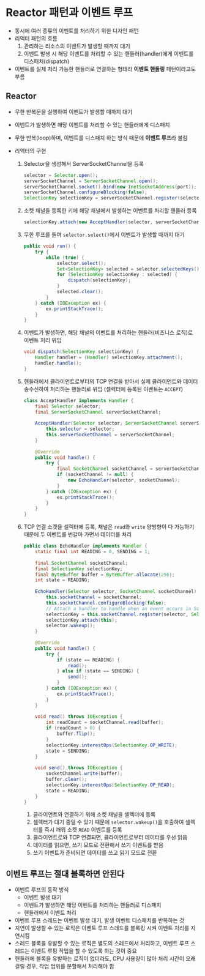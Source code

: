 # Reactor 패턴과 이벤트 루프

- 동시에 여러 종류의 이벤트를 처리하기 위한 디자인 패턴
- 리액터 패턴의 흐름
  1. 관리하는 리소스의 이벤트가 발생할 때까지 대기
  2. 이벤트 발생 시 해당 이벤트를 처리할 수 있는 핸들러(handler)에게 이벤트를 디스패치(dispatch)
- 이벤트를 실제 처리 가능한 핸들러로 연결하는 형태라 **이벤트 핸들링** 패턴이라고도 부름



## Reactor

- 무한 반복문을 실행하여 이벤트가 발생할 때까지 대기
- 이벤트가 발생하면 해당 이벤트를 처리할 수 있는 핸들러에게 디스패치
- 무한 반복(loop)하며, 이벤트를 디스패치 하는 방식 때문에 **이벤트 루프**라 불림

- 리액터의 구현

  1. Selector을 생성해서 ServerSocketChannel을 등록

     ```java
     selector = Selector.open();
     serverSocketChannel = ServerSocketChannel.open();
     serverSocketChannel.socket().bind(new InetSocketAddress(port));
     serverSocketChannel.configureBlocking(false);
     SelectionKey selectionKey = serverSocketChannel.register(selector, SelectionKey.OP_ACCEPT);
     ```

  2. 소켓 채널을 등록한 키에 해당 채널에서 발생하는 이벤트를 처리할 핸들러 등록

     ```java
     selectionKey.attach(new AcceptHandler(selector, serverSocketChannel));
     ```

  3. 무한 루프를 돌며 `selector.select()`에서 이벤트가 발생할 때까지 대기

     ```java
     public void run() {
         try {
             while (true) {
                 selector.select();
                 Set<SelectionKey> selected = selector.selectedKeys();
                 for (SelectionKey selectionKey : selected) {
                     dispatch(selectionKey);
                 }
                 selected.clear();
             }
         } catch (IOException ex) {
             ex.printStackTrace();
         }
     }
     ```

  4. 이벤트가 발생하면, 해당 채널의 이벤트를 처리하는 핸들러(비즈니스 로직)로 이벤트 처리 위임

     ```java
     void dispatch(SelectionKey selectionKey) {
         Handler handler = (Handler) selectionKey.attachment();
         handler.handle();
     }
     ```

  5. 핸들러에서 클라이언트로부터의 TCP 연결을 받아서 실제 클라이언트와 데이터 송수신하여 처리하는 핸들러로 위임 (셀렉터에 등록된 이벤트는 `ACCEPT`)

     ```java
     class AcceptHandler implements Handler {
         final Selector selector;
         final ServerSocketChannel serverSocketChannel;
       
         AcceptHandler(Selector selector, ServerSocketChannel serverSocketChannel) {
             this.selector = selector;
             this.serverSocketChannel = serverSocketChannel;
         }
       
         @Override
         public void handle() {
             try {
                 final SocketChannel socketChannel = serverSocketChannel.accept();
                 if (socketChannel != null) {
                     new EchoHandler(selector, socketChannel);
                 }
             } catch (IOException ex) {
                 ex.printStackTrace();
             }
         }
     }
     ```

  6. TCP 연결 소켓을 셀렉터에 등록, 채널은 `read`와 `write` 양방향이 다 가능하기 때문에 두 이벤트를 번갈아 가면서 데이터를 처리

     ```java
     public class EchoHandler implements Handler {
         static final int READING = 0, SENDING = 1;
       
         final SocketChannel socketChannel;
         final SelectionKey selectionKey;
         final ByteBuffer buffer = ByteBuffer.allocate(256);
         int state = READING;
       
         EchoHandler(Selector selector, SocketChannel socketChannel) throws IOException {
             this.socketChannel = socketChannel;
             this.socketChannel.configureBlocking(false);
             // Attach a handler to handle when an event occurs in SocketChannel.
             selectionKey = this.socketChannel.register(selector, SelectionKey.OP_READ);
             selectionKey.attach(this);
             selector.wakeup();
         }
       
         @Override
         public void handle() {
             try {
                 if (state == READING) {
                     read();
                 } else if (state == SENDING) {
                     send();
                 }
             } catch (IOException ex) {
                 ex.printStackTrace();
             }
         }
       
         void read() throws IOException {
             int readCount = socketChannel.read(buffer);
             if (readCount > 0) {
                 buffer.flip();
             }
             selectionKey.interestOps(SelectionKey.OP_WRITE);
             state = SENDING;
         }
       
         void send() throws IOException {
             socketChannel.write(buffer);
             buffer.clear();
             selectionKey.interestOps(SelectionKey.OP_READ);
             state = READING;
         }
     }
     ```

     1. 클라이언트와 연결하기 위해 소켓 채널을 셀렉터에 등록
     2. 셀렉터가 대기 중일 수 있기 때문에 `selector.wakeup()`을 호출하여 셀렉터를 즉시 깨워 소켓 `READ` 이벤트를 등록
     3. 클라이언트로와 TCP 연결되면, 클라이언트로부터 데이터를 우선 읽음
     4. 데이터를 읽으면, 쓰기 모드로 전환해서 쓰기 이벤트를 받음
     5. 쓰기 이벤트가 준비되면 데이터를 쓰고 읽기 모드로 전환



## 이벤트 루프는 절대 블록하면 안된다

- 이벤트 루프의 동작 방식
  - 이벤트 발생 대기
  - 이벤트가 발생하면 해당 이벤트를 처리하는 핸들러로 디스패치
  - 핸들러에서 이벤트 처리
- 이벤트 루프 스레드는 이벤트 발생 대기, 발생 이벤트 디스패치를 반복하는 것
-  지연이 발생할 수 있는 로직은 이벤트 루프 스레드를 블록킹 시켜 이벤트 처리를 지연시킴
- 스레드 블록을 유발할 수 있는 로직은 별도의 스레드에서 처리하고, 이벤트 루프 스레드는 이벤트 루핑 작업을 할 수 있도록 하는 것이 중요
- 핸들러에 블록을 유발하는 로직이 없더라도, CPU 사용량이 많아 처리 시간이 오래 걸릴 경우, 작업 범위를 분할해서 처리해야 함
